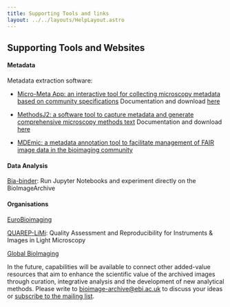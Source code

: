```yaml
---
title: Supporting Tools and links
layout: ../../layouts/HelpLayout.astro
---
```


Supporting Tools and Websites
---------------------------------------

#### Metadata

Metadata extraction software:

* [Micro-Meta App: an interactive tool for collecting microscopy metadata based on community specifications](https://www.nature.com/articles/s41592-021-01315-z) Documentation and download [here](https://micrometaapp-docs.readthedocs.io/en/latest/docs/intro/about.html)

* [MethodsJ2: a software tool to capture metadata and generate comprehensive microscopy methods text](https://www.nature.com/articles/s41592-021-01290-5) Documentation and download [here](https://github.com/ABIF-McGill/MethodsJ2)

* [MDEmic: a metadata annotation tool to facilitate management of FAIR image data in the bioimaging community](https://www.nature.com/articles/s41592-021-01288-z)

#### Data Analysis

[Bia-binder](https://binder.bioimagearchive.org/): Run Jupyter Notebooks and experiment directly on the BioImageArchive

#### Organisations

[EuroBioimaging](https://www.eurobioimaging.eu/)

[QUAREP-LiMi](https://quarep.org/): Quality Assessment and Reproducibility for Instruments & Images in Light Microscopy

[Global BioImaging](https://globalbioimaging.org/)

In the future, capabilities will be available to connect other added-value resources that aim to enhance the scientific value of the archived images through curation, integrative analysis and the development of new analytical methods.
Please write to [bioimage-archive@ebi.ac.uk](mailto:bioimage-archive@ebi.ac.uk) to discuss your ideas or [subscribe to the mailing list](https://listserver.ebi.ac.uk/mailman/listinfo/bioimage-archive-announce). 
